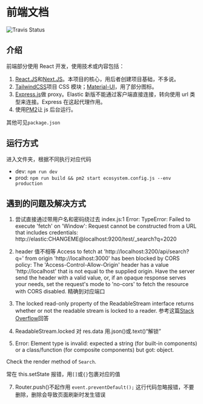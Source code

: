 # 前端文档

![Travis Status](https://app.travis-ci.com/bucm-policy-search/frontend.svg?branch=beta)

## 介绍

前端部分使用 React 开发，使用技术或内容包括：

1. [React.JS](https://reactjs.org/)和[Next.JS](https://nextjs.org/)。本项目的核心，用后者创建项目基础，不多说。
2. [TailwindCSS](https://tailwindcss.com/)项目 CSS 模块；[Material-UI](https://material-ui.com/)，用了部分图标。
3. [Express.js](https://expressjs.com/)做 proxy。Elastic 新版不能通过客户端直接连接，转向使用 url 类型来连接。Express 在这起代理作用。
4. 使用[PM2](https://pm2.keymetrics.io/docs/usage/quick-start/)让 js 后台运行。

其他可见`package.json`

## 运行方式

进入文件夹，根据不同执行对应代码

- dev: `npm run dev`
- prod: `npm run build && pm2 start ecosystem.config.js --env production`

## 遇到的问题及解决方式

1. 尝试直接通过带用户名和密码绕过去
   index.js:1 Error: TypeError: Failed to execute 'fetch' on 'Window': Request cannot be constructed from a URL that includes credentials: http://elastic:CHANGEME@localhost:9200/test/\_search?q=2020

2. header 值不相等
   Access to fetch at 'http://localhost:3200/api/search?q=' from origin 'http://localhost:3000' has been blocked by CORS policy: The 'Access-Control-Allow-Origin' header has a value 'http://localhost' that is not equal to the supplied origin. Have the server send the header with a valid value, or, if an opaque response serves your needs, set the request's mode to 'no-cors' to fetch the resource with CORS disabled.
   精确到对应端口

3. The locked read-only property of the ReadableStream interface returns whether or not the readable stream is locked to a reader.
   参考这篇[Stack Overflow](https://stackoverflow.com/questions/40385133/retrieve-data-from-a-readablestream-object)回答

4. ReadableStream.locked
   对 res.data 用.json()或.text()“解锁”

5. Error: Element type is invalid: expected a string (for built-in components) or a class/function (for composite components) but got: object.

Check the render method of `Search`.

常在 this.setState 报错，用`[]`或`{}`包裹对应的值

7. Router.push()不起作用
   `event.preventDefault();` 这行代码忽略报错，不要删除，删除会导致页面刷新时发生错误
